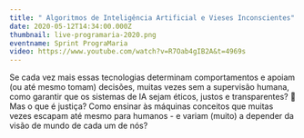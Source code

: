 ```yaml
---
title: " Algoritmos de Inteligência Artificial e Vieses Inconscientes"
date: 2020-05-12T14:34:00.000Z
thumbnail: live-programaria-2020.png
eventname: Sprint PrograMaria
video: https://www.youtube.com/watch?v=R7Oab4gIB2A&t=4969s
---
```

Se cada vez mais essas tecnologias determinam comportamentos e apoiam (ou até mesmo tomam) decisões, muitas vezes sem a supervisão humana, como garantir que os sistemas de IA sejam éticos, justos e transparentes? 🤔 Mas o que é justiça? Como ensinar às máquinas conceitos que muitas vezes escapam até mesmo para humanos - e variam (muito) a depender da visão de mundo de cada um de nós?